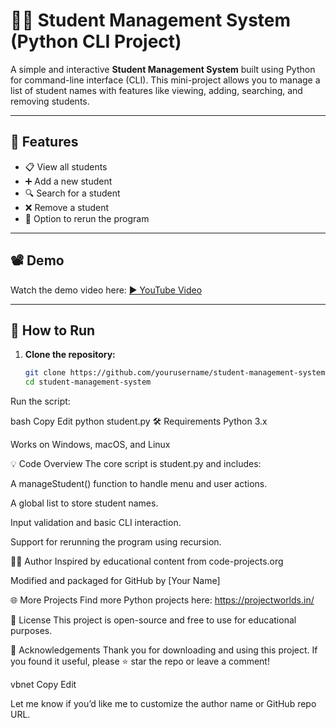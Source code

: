 # 🧑‍🎓 Student Management System (Python CLI Project)

A simple and interactive **Student Management System** built using Python for command-line interface (CLI). This mini-project allows you to manage a list of student names with features like viewing, adding, searching, and removing students.

---

## 🚀 Features

- 📋 View all students
- ➕ Add a new student
- 🔍 Search for a student
- ❌ Remove a student
- 🔁 Option to rerun the program

---

## 📽 Demo

Watch the demo video here: [▶️ YouTube Video](https://youtu.be/YkNt03BJVBU)

---

## 📂 How to Run

1. **Clone the repository:**
   ```bash
   git clone https://github.com/yourusername/student-management-system.git
   cd student-management-system
Run the script:

bash
Copy
Edit
python student.py
🛠 Requirements
Python 3.x

Works on Windows, macOS, and Linux

💡 Code Overview
The core script is student.py and includes:

A manageStudent() function to handle menu and user actions.

A global list to store student names.

Input validation and basic CLI interaction.

Support for rerunning the program using recursion.

👨‍💻 Author
Inspired by educational content from code-projects.org

Modified and packaged for GitHub by [Your Name]

🌐 More Projects
Find more Python projects here: https://projectworlds.in/

📝 License
This project is open-source and free to use for educational purposes.

🙏 Acknowledgements
Thank you for downloading and using this project. If you found it useful, please ⭐ star the repo or leave a comment!

vbnet
Copy
Edit

Let me know if you’d like me to customize the author name or GitHub repo URL.
